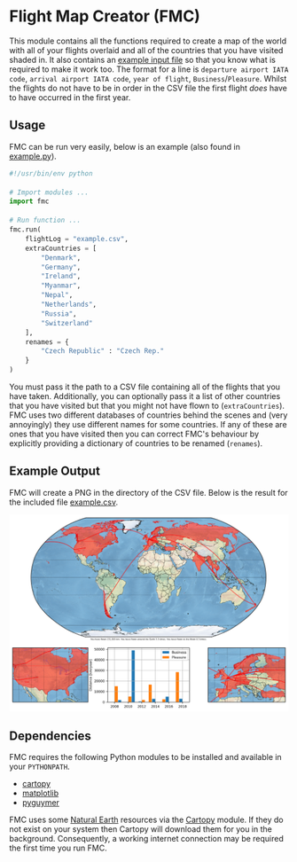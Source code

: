 # Flight Map Creator (FMC)

This module contains all the functions required to create a map of the world with all of your flights overlaid and all of the countries that you have visited shaded in. It also contains an [example input file](example.csv) so that you know what is required to make it work too. The format for a line is `departure airport IATA code`, `arrival airport IATA code`, `year of flight`, `Business`/`Pleasure`. Whilst the flights do not have to be in order in the CSV file the first flight *does* have to have occurred in the first year.

## Usage

FMC can be run very easily, below is an example (also found in [example.py](example.py)).

```python
#!/usr/bin/env python

# Import modules ...
import fmc

# Run function ...
fmc.run(
    flightLog = "example.csv",
    extraCountries = [
        "Denmark",
        "Germany",
        "Ireland",
        "Myanmar",
        "Nepal",
        "Netherlands",
        "Russia",
        "Switzerland"
    ],
    renames = {
        "Czech Republic" : "Czech Rep."
    }
)
```

You must pass it the path to a CSV file containing all of the flights that you have taken. Additionally, you can optionally pass it a list of other countries that you have visited but that you might not have flown to (`extraCountries`). FMC uses two different databases of countries behind the scenes and (very annoyingly) they use different names for some countries. If any of these are ones that you have visited then you can correct FMC's behaviour by explicitly providing a dictionary of countries to be renamed (`renames`).

## Example Output

FMC will create a PNG in the directory of the CSV file. Below is the result for the included file [example.csv](example.csv).

![FMC output for the example](example.png)

## Dependencies

FMC requires the following Python modules to be installed and available in your `PYTHONPATH`.

* [cartopy](https://pypi.python.org/pypi/Cartopy)
* [matplotlib](https://pypi.python.org/pypi/matplotlib)
* [pyguymer](https://github.com/Guymer/PyGuymer)

FMC uses some [Natural Earth](http://www.naturalearthdata.com/) resources via the [Cartopy](http://scitools.org.uk/cartopy/) module. If they do not exist on your system then Cartopy will download them for you in the background. Consequently, a working internet connection may be required the first time you run FMC.
